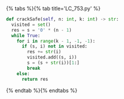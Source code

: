 {% tabs %}{% tab title='LC_753.py' %}

```py
def crackSafe(self, n: int, k: int) -> str:
  visited = set()
  res = s = '0' * (n - 1)
  while True:
    for i in range(k - 1, -1, -1):
      if (s, i) not in visited:
        res += str(i)
        visited.add((s, i))
        s = (s + str(i))[1:]
        break
    else:
      return res
```

{% endtab %}{% endtabs %}
